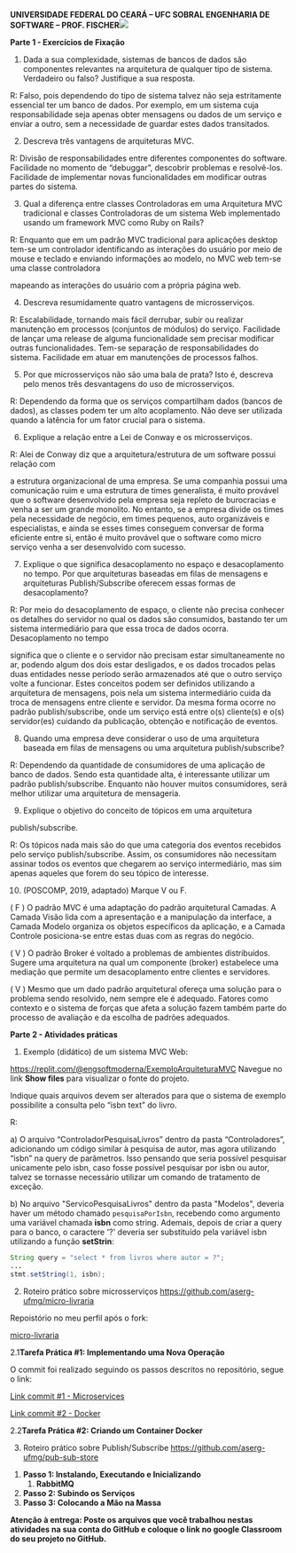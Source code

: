 ﻿**UNIVERSIDADE FEDERAL DO CEARÁ – UFC SOBRAL ENGENHARIA DE SOFTWARE – PROF. FISCHER![](Aspose.Words.aadf69e8-8c9b-437e-907b-364dd88fb173.001.png)**

**Parte 1 - Exercícios de Fixação**

1. Dada a sua complexidade, sistemas de bancos de dados são componentes relevantes na arquitetura de qualquer tipo de sistema. Verdadeiro ou falso? Justifique a sua resposta.

R: Falso, pois dependendo do tipo de sistema talvez não seja estritamente essencial ter um banco de dados. Por exemplo, em um sistema cuja responsabilidade seja apenas obter mensagens ou dados de um serviço e enviar a outro, sem a necessidade de guardar estes dados transitados.

2. Descreva três vantagens de arquiteturas MVC.

R: Divisão de responsabilidades entre diferentes componentes do software. Facilidade no momento de “debuggar”, descobrir problemas e resolvê-los. Facilidade de implementar novas funcionalidades em modificar outras partes do sistema.

3. Qual a diferença entre classes Controladoras em uma Arquitetura MVC tradicional e classes Controladoras de um sistema Web implementado usando um framework MVC como Ruby on Rails?

R: Enquanto que em um padrão MVC tradicional para aplicações desktop tem-se um controlador identificando as interações do usuário por meio de mouse e teclado e enviando informações ao modelo, no MVC web tem-se uma classe controladora

mapeando as interações do usuário com a própria página web.

4. Descreva resumidamente quatro vantagens de microsserviços.

R: Escalabilidade, tornando mais fácil derrubar, subir ou realizar manutenção em processos (conjuntos de módulos) do serviço. Facilidade de lançar uma release de alguma funcionalidade sem precisar modificar outras funcionalidades. Tem-se separação de responsabilidades do sistema. Facilidade em atuar em manutenções de processos falhos.

5. Por que microsserviços não são uma bala de prata? Isto é, descreva pelo menos três desvantagens do uso de microsserviços.

R: Dependendo da forma que os serviços compartilham dados (bancos de dados), as classes podem ter um alto acoplamento. Não deve ser utilizada quando a latência for um fator crucial para o sistema.

6. Explique a relação entre a Lei de Conway e os microsserviços.

R: Alei de Conway diz que a arquitetura/estrutura de um software possui relação com

a estrutura organizacional de uma empresa. Se uma companhia possui uma comunicação ruim e uma estrutura de times generalista, é muito provável que o software desenvolvido pela empresa seja repleto de burocracias e venha a ser um grande monolito. No entanto, se a empresa divide os times pela necessidade de negócio, em times pequenos, auto organizáveis e especialistas, e ainda se esses times conseguem conversar de forma eficiente entre si, então é muito provável que o software como micro serviço venha a ser desenvolvido com sucesso.

7. Explique o que significa desacoplamento no espaço e desacoplamento no tempo. Por que arquiteturas baseadas em filas de mensagens e arquiteturas Publish/Subscribe oferecem essas formas de desacoplamento?

R: Por meio do desacoplamento de espaço, o cliente não precisa conhecer os detalhes do servidor no qual os dados são consumidos, bastando ter um sistema intermediário para que essa troca de dados ocorra. Desacoplamento no tempo

significa que o cliente e o servidor não precisam estar simultaneamente no ar, podendo algum dos dois estar desligados, e os dados trocados pelas duas entidades nesse período serão armazenados até que o outro serviço volte a funcionar. Estes conceitos podem ser definidos utilizando a arquitetura de mensagens, pois nela um sistema intermediário cuida da troca de mensagens entre cliente e servidor. Da mesma forma ocorre no padrão publish/subscribe, onde um serviço está entre o(s) cliente(s) e o(s) servidor(es) cuidando da publicação, obtenção e notificação de eventos.

8. Quando uma empresa deve considerar o uso de uma arquitetura baseada em filas de mensagens ou uma arquitetura publish/subscribe?

R: Dependendo da quantidade de consumidores de uma aplicação de banco de dados. Sendo esta quantidade alta, é interessante utilizar um padrão publish/subscribe. Enquanto não houver muitos consumidores, será melhor utilizar uma arquitetura de mensageria.

9. Explique o objetivo do conceito de tópicos em uma arquitetura

publish/subscribe.

R: Os tópicos nada mais são do que uma categoria dos eventos recebidos pelo serviço publish/subscribe. Assim, os consumidores não necessitam assinar todos os eventos que chegarem ao serviço intermediário, mas sim apenas aqueles que forem do seu tópico de interesse.

10. (POSCOMP, 2019, adaptado) Marque V ou F.

( F ) O padrão MVC é uma adaptação do padrão arquitetural Camadas. A Camada Visão lida com a apresentação e a manipulação da interface, a Camada Modelo organiza os objetos específicos da aplicação, e a Camada Controle posiciona-se entre estas duas com as regras do negócio.

( V ) O padrão Broker é voltado a problemas de ambientes distribuídos. Sugere uma arquitetura na qual um componente (broker) estabelece uma mediação que permite um desacoplamento entre clientes e servidores.

( V ) Mesmo que um dado padrão arquitetural ofereça uma solução para o problema sendo resolvido, nem sempre ele é adequado. Fatores como contexto e o sistema de forças que afeta a solução fazem também parte do processo de avaliação e da escolha de padrões adequados.

**Parte 2 - Atividades práticas**

1) Exemplo (didático) de um sistema MVC Web:

https://replit.com/@engsoftmoderna/ExemploArquiteturaMVC Navegue no link **Show files** para visualizar o fonte do projeto.

Indique quais arquivos devem ser alterados para que o sistema de exemplo possibilite a consulta pelo “isbn text” do livro.

R:

a) O arquivo “ControladorPesquisaLivros” dentro da pasta “Controladores”, adicionando um código similar à pesquisa de autor, mas agora utilizando “isbn” na query de parâmetros. Isso pensando que seria possível pesquisar unicamente pelo isbn, caso fosse possível pesquisar por isbn ou autor, talvez se tornasse necessário utilizar um comando de tratamento de exceção.

b) No arquivo "ServicoPesquisaLivros" dentro da pasta "Modelos", deveria haver um método chamado ``pesquisaPorIsbn``, recebendo como argumento uma variável chamada **isbn** como string. Ademais, depois de criar a query para o banco, o caractere '?' deveria ser substituído pela variável isbn utilizando a função **setStrin**:

```Java
String query = "select * from livros where autor = ?";
...
stmt.setString(1, isbn);
```

2) Roteiro prático sobre microsserviços https://github.com/aserg-ufmg/micro-livraria

Repoistório no meu perfil após o fork:

[micro-livraria](https://github.com/williambrunos/micro-livraria)

2.1**Tarefa Prática #1: Implementando uma Nova Operação**

O commit foi realizado seguindo os passos descritos no repositório, segue o link:

[Link commit #1 - Microservices](https://github.com/aserg-ufmg/micro-livraria/commit/e8aec37126a9dd9fe3310d0f22672a5cb02e3644)

[Link commit #2 - Docker](https://github.com/aserg-ufmg/micro-livraria/commit/af12f595515c5de9eb9787781fef1bddb116cf2a)

2.2**Tarefa Prática #2: Criando um Container Docker**

3) Roteiro prático sobre Publish/Subscribe https://github.com/aserg-ufmg/pub-sub-store
1. **Passo 1: Instalando, Executando e Inicializando**
   1. **RabbitMQ**
1. **Passo 2: Subindo os Serviços**
1. **Passo 3: Colocando a Mão na Massa**

**Atenção à entrega: Poste os arquivos que você trabalhou nestas atividades na sua conta do GitHub e coloque o link no google Classroom do seu projeto no GitHub.**
